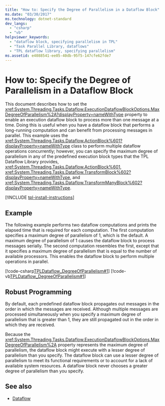```yaml
---
title: "How to: Specify the Degree of Parallelism in a Dataflow Block"
ms.date: "03/30/2017"
ms.technology: dotnet-standard
dev_langs: 
  - "csharp"
  - "vb"
helpviewer_keywords: 
  - "dataflow block, specifying parallelism in TPL"
  - "Task Parallel Library, dataflows"
  - "TPL dataflow library, specifying parallelism"
ms.assetid: e4088541-ee05-40db-95f5-147cfe62fde7
---
```

# How to: Specify the Degree of Parallelism in a Dataflow Block
This document describes how to set the <xref:System.Threading.Tasks.Dataflow.ExecutionDataflowBlockOptions.MaxDegreeOfParallelism%2A?displayProperty=nameWithType> property to enable an execution dataflow block to process more than one message at a time. Doing this is useful when you have a dataflow block that performs a long-running computation and can benefit from processing messages in parallel. This example uses the <xref:System.Threading.Tasks.Dataflow.ActionBlock%601?displayProperty=nameWithType> class to perform multiple dataflow operations concurrently; however, you can specify the maximum degree of parallelism in any of the predefined execution block types that the TPL Dataflow Library provides, <xref:System.Threading.Tasks.Dataflow.ActionBlock%601>, <xref:System.Threading.Tasks.Dataflow.TransformBlock%602?displayProperty=nameWithType>, and <xref:System.Threading.Tasks.Dataflow.TransformManyBlock%602?displayProperty=nameWithType>.

[!INCLUDE [tpl-install-instructions](../../../includes/tpl-install-instructions.md)]

## Example  
 The following example performs two dataflow computations and prints the elapsed time that is required for each computation. The first computation specifies a maximum degree of parallelism of 1, which is the default. A maximum degree of parallelism of 1 causes the dataflow block to process messages serially. The second computation resembles the first, except that it specifies a maximum degree of parallelism that is equal to the number of available processors. This enables the dataflow block to perform multiple operations in parallel.  
  
 [!code-csharp[TPLDataflow_DegreeOfParallelism#1](../../../samples/snippets/csharp/VS_Snippets_Misc/tpldataflow_degreeofparallelism/cs/dataflowdegreeofparallelism.cs#1)]
 [!code-vb[TPLDataflow_DegreeOfParallelism#1](../../../samples/snippets/visualbasic/VS_Snippets_Misc/tpldataflow_degreeofparallelism/vb/dataflowdegreeofparallelism.vb#1)]  
  
## Robust Programming  
 By default, each predefined dataflow block propagates out messages in the order in which the messages are received.  Although multiple messages are processed simultaneously when you specify a maximum degree of parallelism that is greater than 1, they are still propagated out in the order in which they are received.  
  
 Because the <xref:System.Threading.Tasks.Dataflow.ExecutionDataflowBlockOptions.MaxDegreeOfParallelism%2A> property represents the maximum degree of parallelism, the dataflow block might execute with a lesser degree of parallelism than you specify. The dataflow block can use a lesser degree of parallelism to meet its functional requirements or to account for a lack of available system resources. A dataflow block never chooses a greater degree of parallelism than you specify.  
  
## See also

- [Dataflow](../../../docs/standard/parallel-programming/dataflow-task-parallel-library.md)
